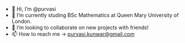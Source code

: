 - 👋 Hi, I’m @purvasi
- 🌱 I’m currently studing BSc Mathematics at Queen Mary University of London.
- 💞️ I’m looking to collaborate on new projects with friends!
- 📫 How to reach me -> purvasi.kunwar@gmail.com

<!---
purvasi/purvasi is a ✨ special ✨ repository because its `README.md` (this file) appears on your GitHub profile.
You can click the Preview link to take a look at your changes.
--->
